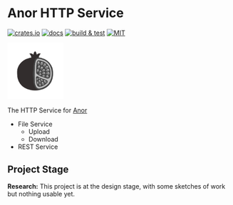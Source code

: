 # Anor HTTP Service

[![crates.io](https://img.shields.io/crates/v/anor-http)](https://crates.io/crates/anor-http)
[![docs](https://img.shields.io/docsrs/anor-http)](https://docs.rs/anor-http)
[![build & test](https://github.com/anor-rs/anor-http/actions/workflows/ci.yml/badge.svg)](https://github.com/anor-rs/anor-http/actions/workflows/ci.yml)
[![MIT](https://img.shields.io/github/license/anor-rs/anor-http)](https://github.com/anor-rs/anor-http/tree/main/LICENSE)

<img src="https://github.com/anor-rs/anor/blob/main/docs/img/anor-wb.svg" width=25%>

The HTTP Service for [Anor](https://github.com/anor-rs)

- File Service
  - Upload
  - Download
- REST Service

## Project Stage

**Research:** This project is at the design stage, with some sketches of work but nothing usable yet.
